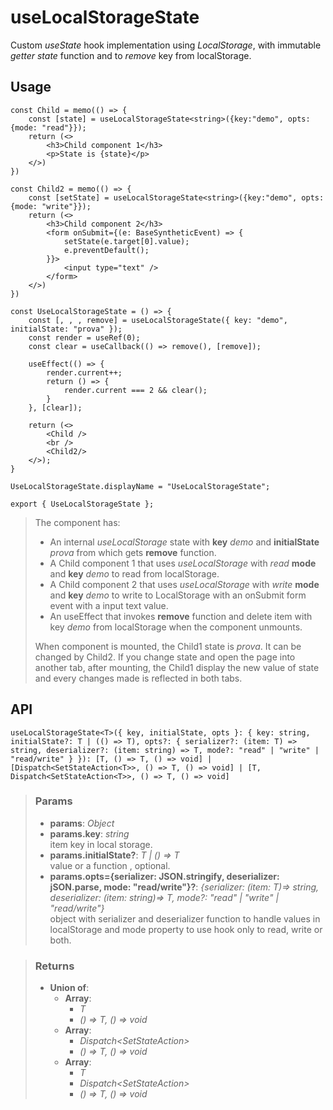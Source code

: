 # useLocalStorageState
Custom _useState_ hook implementation using _LocalStorage_, with immutable _getter state_ function and to _remove_ key from localStorage.

## Usage

```tsx
const Child = memo(() => {
	const [state] = useLocalStorageState<string>({key:"demo", opts: {mode: "read"}});
	return (<>
		<h3>Child component 1</h3>
		<p>State is {state}</p>
	</>)
})

const Child2 = memo(() => {
	const [setState] = useLocalStorageState<string>({key:"demo", opts: {mode: "write"}});
	return (<>
		<h3>Child component 2</h3>
		<form onSubmit={(e: BaseSyntheticEvent) => {
			setState(e.target[0].value);
			e.preventDefault();
		}}>
			<input type="text" />
		</form>
	</>)
})

const UseLocalStorageState = () => {
	const [, , , remove] = useLocalStorageState({ key: "demo", initialState: "prova" });
	const render = useRef(0);
	const clear = useCallback(() => remove(), [remove]);

	useEffect(() => {
		render.current++;
		return () => {
			render.current === 2 && clear();
		}
	}, [clear]);

	return (<>
		<Child />
		<br />
		<Child2/>
	</>);
}

UseLocalStorageState.displayName = "UseLocalStorageState";

export { UseLocalStorageState };
```

> The component has:
> - An internal _useLocalStorage_ state with __key__ _demo_ and __initialState__ _prova_ from which gets __remove__ function.
> - A Child component 1 that uses _useLocalStorage_ with _read_ __mode__ and __key__ _demo_ to read from localStorage.
> - A Child component 2 that uses _useLocalStorage_ with _write_ __mode__ and __key__  _demo_ to write to LocalStorage with an onSubmit form event with a input text value.
> - An useEffect that invokes __remove__ function and delete item with key _demo_ from localStorage when the component unmounts.
> 
> When component is mounted, the Child1 state is _prova_. It can be changed by Child2. If you change state and open the page into another tab, after mounting, the Child1 display the new value of state and every changes made is reflected in both tabs.


## API

```tsx
useLocalStorageState<T>({ key, initialState, opts }: { key: string, initialState?: T | (() => T), opts?: { serializer?: (item: T) => string, deserializer?: (item: string) => T, mode?: "read" | "write" | "read/write" } }): [T, () => T, () => void] | [Dispatch<SetStateAction<T>>, () => T, () => void] | [T, Dispatch<SetStateAction<T>>, () => T, () => void] 
```

> ### Params
>
> - __params__: _Object_
> - __params.key__: _string_  
item key in local storage.
> - __params.initialState?__: _T | () => T_  
value or a function , optional.
> - __params.opts={serializer: JSON.stringify, deserializer: jSON.parse, mode: "read/write"}?__: _{serializer: (item: T)=> string, deserializer: (item: string)=> T, mode?: "read" | "write" | "read/write"}_  
object with serializer and deserializer function to handle values in localStorage and mode property to use hook only to read, write or both.
>

> ### Returns
>
> 
> - __Union of__:  
>     - __Array__:  
>         - _T_  
>         - _() => T, () => void_  
>     - __Array__:  
>         - _Dispatch<SetStateAction<T>>_  
>         - _() => T, () => void_  
>     - __Array__:  
>         - _T_  
>         - _Dispatch<SetStateAction<T>>_  
>         - _() => T, () => void_  
>